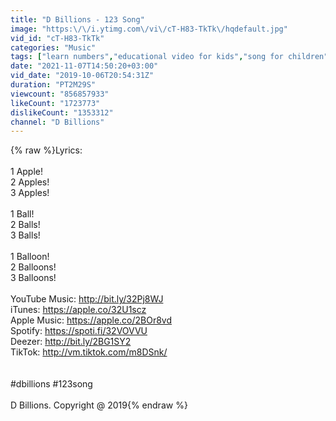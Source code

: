 ```yaml
---
title: "D Billions - 123 Song"
image: "https:\/\/i.ytimg.com\/vi\/cT-H83-TkTk\/hqdefault.jpg"
vid_id: "cT-H83-TkTk"
categories: "Music"
tags: ["learn numbers","educational video for kids","song for children"]
date: "2021-11-07T14:50:20+03:00"
vid_date: "2019-10-06T20:54:31Z"
duration: "PT2M29S"
viewcount: "856857933"
likeCount: "1723773"
dislikeCount: "1353312"
channel: "D Billions"
---
```

{% raw %}Lyrics:<br /><br />1 Apple!<br />2 Apples!<br />3 Apples!<br /><br />1 Ball!<br />2 Balls!<br />3 Balls!<br /><br />1 Balloon!<br />2 Balloons!<br />3 Balloons!<br /><br />YouTube Music: <a rel="nofollow" target="blank" href="http://bit.ly/32Pj8WJ">http://bit.ly/32Pj8WJ</a><br />iTunes:  <a rel="nofollow" target="blank" href="https://apple.co/32U1scz">https://apple.co/32U1scz</a><br />Apple Music: <a rel="nofollow" target="blank" href="https://apple.co/2BOr8vd">https://apple.co/2BOr8vd</a><br />Spotify: <a rel="nofollow" target="blank" href="https://spoti.fi/32VOVVU">https://spoti.fi/32VOVVU</a><br />Deezer: <a rel="nofollow" target="blank" href="http://bit.ly/2BG1SY2">http://bit.ly/2BG1SY2</a><br />TikTok: <a rel="nofollow" target="blank" href="http://vm.tiktok.com/m8DSnk/">http://vm.tiktok.com/m8DSnk/</a><br /><br /><br />#dbillions #123song<br /><br />D Billions. Copyright @ 2019{% endraw %}
